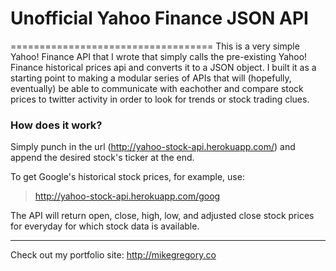 # Unofficial Yahoo Finance JSON API

===================================
This is a very simple Yahoo! Finance API that I wrote that simply calls the
pre-existing Yahoo! Finance historical prices api and converts it to a JSON
object. I built it as a starting point to making a modular series of APIs that
will (hopefully, eventually) be able to communicate with eachother and compare
stock prices to twitter activity in order to look for trends or stock trading
clues.

### How does it work?

Simply punch in the url (http://yahoo-stock-api.herokuapp.com/) and append the
desired stock's ticker at the end.

To get Google's historical stock prices, for example, use:

> http://yahoo-stock-api.herokuapp.com/goog

The API will return open, close, high, low, and adjusted close stock prices for
everyday for which stock data is available.

--------------------------------------------------------------------------------

Check out my portfolio site: http://mikegregory.co
